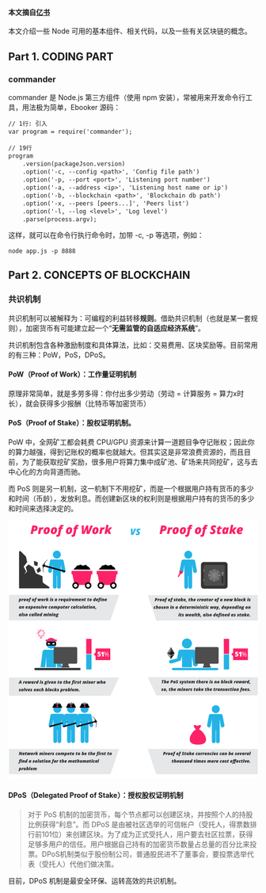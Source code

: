 #### 本文摘自[亿书](http://bitcoin-on-nodejs.ebookchain.org/3-源码解读/2-入口程序app.js解读.html)

本文介绍一些 Node 可用的基本组件、相关代码，以及一些有关区块链的概念。

## Part 1. CODING PART

### commander

commander 是 Node.js 第三方组件（使用 npm 安装），常被用来开发命令行工具，用法极为简单，Ebooker 源码：

```
// 1行: 引入
var program = require('commander');

// 19行
program
    .version(packageJson.version)
    .option('-c, --config <path>', 'Config file path')
    .option('-p, --port <port>', 'Listening port number')
    .option('-a, --address <ip>', 'Listening host name or ip')
    .option('-b, --blockchain <path>', 'Blockchain db path')
    .option('-x, --peers [peers...]', 'Peers list')
    .option('-l, --log <level>', 'Log level')
    .parse(process.argv);
```

这样，就可以在命令行执行命令时，加带 -c, -p 等选项，例如：

```
node app.js -p 8888
```

## Part 2. CONCEPTS OF BLOCKCHAIN

### 共识机制

共识机制可以被解释为：可编程的利益转移**规则**。借助共识机制（也就是某一套规则），加密货币有可能建立起一个“**无需监管的自适应经济系统**”。

共识机制包含各种激励制度和具体算法，比如：交易费用、区块奖励等。目前常用的有三种：PoW，PoS，DPoS。

#### PoW（Proof of Work）：工作量证明机制

原理非常简单，就是多劳多得：你付出多少劳动（劳动 = 计算服务 = 算力x时长），就会获得多少报酬（比特币等加密货币）

#### PoS（Proof of Stake）：股权证明机制。

PoW 中，全网矿工都会耗费 CPU/GPU 资源来计算一道题目争夺记账权；因此你的算力越强，得到记账权的概率也就越大。但其实这是非常浪费资源的，而且目前，为了能获取挖矿奖励，很多用户将算力集中成矿池、矿场来共同挖矿，这与去中心化的方向背道而驰。

而 PoS 则是另一机制，这一机制下不用挖矿，而是一个根据用户持有货币的多少和时间（币龄），发放利息。而创建新区块的权利则是根据用户持有的货币的多少和时间来选择决定的。

![PoS vs PoW](imgs/PoS-vs-PoW.png)

#### DPoS（Delegated Proof of Stake）：授权股权证明机制

>对于 PoS 机制的加密货币，每个节点都可以创建区块，并按照个人的持股比例获得“利息”。而 DPoS 是由被社区选举的可信帐户（受托人，得票数排行前101位）来创建区块。为了成为正式受托人，用户要去社区拉票，获得足够多用户的信任。用户根据自己持有的加密货币数量占总量的百分比来投票。DPoS机制类似于股份制公司，普通股民进不了董事会，要投票选举代表（受托人）代他们做决策。

目前，DPoS 机制是最安全环保、运转高效的共识机制。





